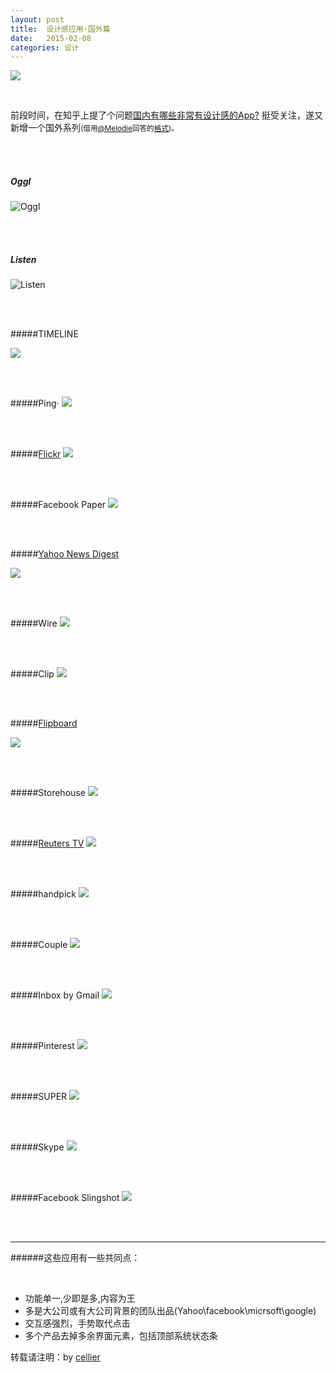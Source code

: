 ```yaml
---
layout: post
title:  设计感应用·国外篇
date:   2015-02-08 
categories: 设计
---
```


![](http://img.ui.cn/data/file/4/4/4/185444.png)

<!-- more -->


<br>

前段时间，在知乎上提了个问题[国内有哪些非常有设计感的App?](http://www.zhihu.com/question/27475550)
挺受关注，遂又新增一个国外系列<small>(借用[@Melodie](http://www.zhihu.com/people/melodie728)回答的[格式](http://www.zhihu.com/question/27475550/answer/38611416))。</small>



<br>
<br>

##### Oggl

![Oggl](http://img.ui.cn/data/file/2/1/4/185412.png)

<br>
<br>


##### Listen
![Listen](http://img.ui.cn/data/file/3/1/4/185413.png)

<br>
<br>

#####TIMELINE

![](http://img.ui.cn/data/file/4/1/4/185414.png)

<br>
<br>

#####Ping·
![](http://img.ui.cn/data/file/1/1/4/185411.png)

<br>
<br>

#####[Flickr](https://www.flickr.com/#section-1)
![](http://img.ui.cn/data/file/5/1/4/185415.png)

<br>
<br>

#####Facebook Paper
![](http://img.ui.cn/data/file/6/1/4/185416.png)

<br>
<br>

#####[Yahoo News Digest](https://mobile.yahoo.com/newsdigest)

![](http://img.ui.cn/data/file/7/1/4/185417.png)

<br>
<br>

#####Wire
![](http://img.ui.cn/data/file/8/1/4/185418.png)

<br>
<br>

#####Clip
![](http://img.ui.cn/data/file/9/1/4/185419.png)

<br>
<br>

#####[Flipboard](https://about.flipboard.com/)

![](http://img.ui.cn/data/file/0/2/4/185420.png)

<br>
<br>

#####Storehouse
![](http://img.ui.cn/data/file/1/2/4/185421.png)

<br>
<br>

#####[Reuters TV](http://www.reuters.tv/)
![](http://img.ui.cn/data/file/2/2/4/185422.png)

<br>
<br>

#####handpick
![](http://img.ui.cn/data/file/3/2/4/185423.png)

<br>
<br>

#####Couple
![](http://img.ui.cn/data/file/4/2/4/185424.png)

<br>
<br>

#####Inbox by Gmail
![](http://img.ui.cn/data/file/5/2/4/185425.png)

<br>
<br>

#####Pinterest
![](http://img.ui.cn/data/file/6/2/4/185426.png)

<br>
<br>

#####SUPER
![](http://img.ui.cn/data/file/7/2/4/185427.png)

<br>
<br>

#####Skype
![](http://img.ui.cn/data/file/8/2/4/185428.png)

<br>
<br>

#####Facebook Slingshot
![](http://img.ui.cn/data/file/9/2/4/185429.png)

<br>
<br>


------



######这些应用有一些共同点：

<br>

- 功能单一,少即是多,内容为王
- 多是大公司或有大公司背景的团队出品(Yahoo\facebook\micrsoft\google)
- 交互感强烈，手势取代点击
- 多个产品去掉多余界面元素，包括顶部系统状态条



转载请注明：by [cellier](http://www.cellier.me/about/)